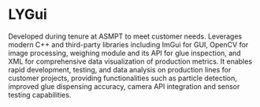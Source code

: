 # LYGui

Developed during tenure at ASMPT to meet customer needs. Leverages modern C++ and third-party libraries including ImGui for GUI, OpenCV for image processing, weighing module and its API for glue inspection, and XML for comprehensive data visualization of production metrics. It enables rapid development, testing, and data analysis on production lines for customer projects, providing functionalities such as particle detection, improved glue dispensing accuracy, camera API integration and sensor testing capabilities.
